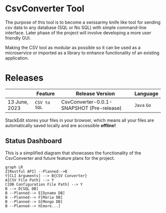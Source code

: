 # CsvConverter Tool

The purpose of this tool is to become a swissarmy knife like tool for sending csv data to any database (SQL or No SQL) with simple command-line interface. Later phase of the project will involve developing a more user friendly GUI.

Making the CSV tool as modular as possible so it can be used as a microservice or imported as a library to enhance functionality of an existing application.

# Releases

|           	 |Feature  |Release Version| Language| 
|----------------|-----------------|--------------|-----------------------------|
|13 June, 2023|`CSV to SQL`        |CsvConverter-0.0.1-SNAPSHOT (Pre-release)            |`Java` `Go`


StackEdit stores your files in your browser, which means all your files are automatically saved locally and are accessible **offline!**

## Status Dashboard

This is a simplified diagram that showcases the functionality of the CsvConverter and future feature plans for the project.
```mermaid
graph LR
Z[Restful API] --Planned-->B
Y[CLI Arguments] --> B{CSV Converter}
A[CSV File Path] --> Y
C[DB Configuration File Path] --> Y
B --> D[SQL DB]
B --Planned--> E[Dynamo DB]
B --Planned--> F[Maria DB]
B --Planned--> G[Mongo DB]
B --Planned--> H[more...]

```
